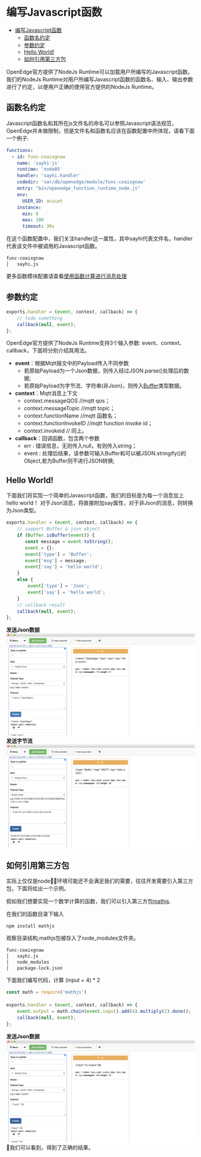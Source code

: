 # 编写Javascript函数

- [编写Javascript函数](#%E7%BC%96%E5%86%99javascript%E5%87%BD%E6%95%B0)
  - [函数名约定](#%E5%87%BD%E6%95%B0%E5%90%8D%E7%BA%A6%E5%AE%9A)
  - [参数约定](#%E5%8F%82%E6%95%B0%E7%BA%A6%E5%AE%9A)
  - [Hello World!](#hello-world)
  - [如何引用第三方包](#%E5%A6%82%E4%BD%95%E5%BC%95%E7%94%A8%E7%AC%AC%E4%B8%89%E6%96%B9%E5%8C%85)

OpenEdge官方提供了NodeJs Runtime可以加载用户所编写的Javascript函数。我们的NodeJs Runtime对用户所编写Javascript函数的函数名、输入、输出参数进行了约定，以便用户正确的使用官方提供的NodeJs Runtime。

## 函数名约定

Javascript函数名和其所在js文件名的命名可以参照Javascript语法规范，OpenEdge并未做限制，但是文件名和函数名应该在函数配置中所体现，请看下面一个例子:

```yaml
functions:
  - id: func-coaixgnaw
    name: 'sayhi-js'
    runtime: 'node85'
    handler: 'sayhi.handler'
    codedir: 'var/db/openedge/module/func-coaixgnaw'
    entry: "bin/openedge_function_runtime_node.js"
    env:
      USER_ID: acuiot
    instance:
      min: 0
      max: 100
      timeout: 30s
```
在这个函数配置中，我们关注handler这一属性，其中sayhi代表文件名，handler代表该文件中被调用的Javascript函数。
```
func-coaixgnaw
│   sayhi.js 
```
更多函数模块配置请查看[使用函数计算进行消息处理](../tutorials/local/Message-processing-with-function-module.md)

## 参数约定
```Javascript
exports.handler = (event, context, callback) => {
    // todo something
    callback(null, event);
};
```
OpenEdge官方提供了NodeJs Runtime支持3个输入参数: event、context、callback，下面将分别介绍其用法。


- **event**：根据Mqtt报文中的Payload传入不同参数
    - 若原始Payload为一个Json数据，则传入经过JSON.parse()处理后的数据;
    - 若原始Payload为字节流、字符串(非Json)，则传入[Buffer](https://nodejs.org/api/buffer.html#buffer_class_buffer)类型数据。
- **context**：Mqtt消息上下文
    - context.messageQOS //mqtt qos；
    - context.messageTopic //mqtt topic；
    - context.functionName //mqtt 函数名；
    - context.functionInvokeID //mqtt function invoke id；
    - context.invokeid // 同上。
- **callback**：回调函数，包含两个参数
    - err : 错误信息，无则传入null，有则传入string；
    - event : 处理后结果，该参数可输入Buffer和可以被JSON.stringify()的Object,若为Buffer则不进行JSON转换;

## Hello World!

下面我们将实现一个简单的Javascript函数，我们的目标是为每一个消息加上hello world！
对于Json消息，将直接附加say属性，对于非Json的消息，则转换为Json类型。

```Javascript
exports.handler = (event, context, callback) => {
    // support Buffer & json object
    if (Buffer.isBuffer(event)) {
       const message = event.toString();
       event = {};
       event['type'] = 'Buffer';
       event['msg'] = message;
       event['say'] = 'hello world';
    }
    else {
        event['type'] = 'Json';
        event['say'] = 'hello world';
    }
    // callback result
    callback(null, event);
};
```
**发送Json数据**
![发送Json数据](../images/customize/js-runtime-helloworld-json.png)
**发送字节流**
![发送字节流](../images/customize/js-runtime-helloworld-bytes.png)

## 如何引用第三方包

实际上仅仅是node环境可能还不会满足我们的需要，往往开发需要引入第三方包，下面将给出一个示例。

假如我们想要实现一个数学计算的函数，我们可以引入第三方包[mathjs](https://www.npmjs.com/package/mathjs).

在我们的函数目录下输入
```shell
npm install mathjs
```
观察目录结构,mathjs包被存入了node_modules文件夹。
```
func-coaixgnaw
│   sayhi.js 
│   node_modules 
│   package-lock.json
```
下面我们编写代码，计算 (input + 4) * 2
```Javascript
const math = require('mathjs')

exports.handler = (event, context, callback) => {
    event.output = math.chain(event.input).add(4).multiply(2).done();
    callback(null, event);
};
```
**发送Json数据**
![发送Json数据](../images/customize/js-runtime-math-json.png)
我们可以看到，得到了正确的结果。